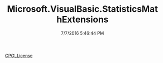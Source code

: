 ﻿---
title: Microsoft.VisualBasic.StatisticsMathExtensions
date: 7/7/2016 5:46:44 PM
---

[CPOLLicense](T-Microsoft.VisualBasic.StatisticsMathExtensions.CPOLLicense.html)
